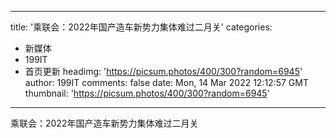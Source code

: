 
---
title: '乘联会：2022年国产造车新势力集体难过二月关'
categories: 
 - 新媒体
 - 199IT
 - 首页更新
headimg: 'https://picsum.photos/400/300?random=6945'
author: 199IT
comments: false
date: Mon, 14 Mar 2022 12:12:57 GMT
thumbnail: 'https://picsum.photos/400/300?random=6945'
---

<div>   
乘联会：2022年国产造车新势力集体难过二月关  
</div>
            